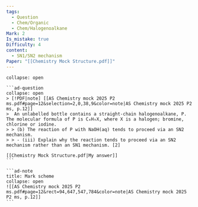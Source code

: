 ```yaml
---
tags:
  - Question
  - Chem/Organic
  - Chem/Halogenoalkane
Mark: 2
Is_mistake: true
Difficulty: 4
content:
  - SN1/SN2 mechanism
Paper: "[[Chemistry Mock Structure.pdf]]"
---
```

````ad-example
collapse: open

```ad-question
collapse: open
> [!PDF|note] [[AS Chemistry mock 2025 P2 ms.pdf#page=12&selection=2,0,38,9&color=note|AS Chemistry mock 2025 P2 ms, p.12]]
>  An unlabelled bottle contains a straight-chain halogenoalkane, P. The molecular formula of P is C₄H₉X, where X is a halogen; bromine, chlorine or iodine.
> > (b) The reaction of P with NaOH(aq) tends to proceed via an SN2 mechanism.
> > - (iii) Explain why the reaction tends to proceed via an SN2 mechanism rather than an SN1 mechanism. [2]

[[Chemistry Mock Structure.pdf|My answer]]
```

```ad-note
title: Mark scheme
collapse: open
![[AS Chemistry mock 2025 P2 ms.pdf#page=12&rect=94,647,547,784&color=note|AS Chemistry mock 2025 P2 ms, p.12]]
```

````

